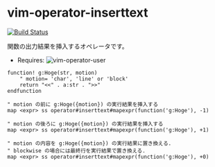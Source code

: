 vim-operator-inserttext
=======================

[![Build Status](https://travis-ci.org/syngan/vim-operator-inserttext.svg?branch=master)](https://travis-ci.org/syngan/vim-operator-inserttext)

関数の出力結果を挿入するオペレータです。

- Requires:  ![vim-operator-user](https://github.com/kana/vim-operator-user)


```vim
function! g:Hoge(str, motion)
	" motion= 'char', 'line' or 'block'
	return "<<" . a:str . ">>"
endfunction

" motion の前に g:Hoge({motion}) の実行結果を挿入する
map <expr> ss operator#inserttext#mapexpr(function('g:Hoge'), -1)

" motion の後ろに g:Hoge({motion}) の実行結果を挿入する
map <expr> ss operator#inserttext#mapexpr(function('g:Hoge'), +1)

" motion の内容を g:Hoge({motion}) の実行結果に置き換える.
" blockwise の場合には最終行を実行結果で置き換える.
map <expr> ss operator#inserttext#mapexpr(function('g:Hoge'), +0)

```




